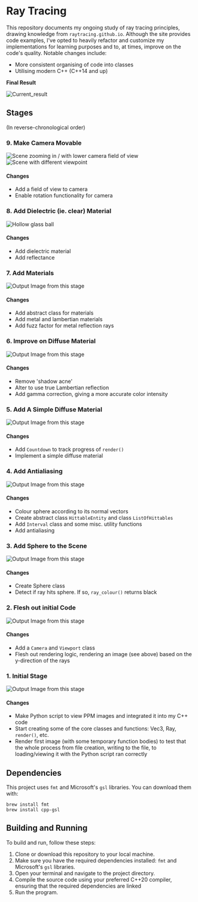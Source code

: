# Ray Tracing

This repository documents my ongoing study of ray tracing principles, drawing knowledge from `raytracing.github.io`. Although the site provides code examples, I've opted to heavily refactor and customize my implementations for learning purposes and to, at times, improve on the code's quality. Notable changes include:

- More consistent organising of code into classes
- Utilising modern C++ (C++14 and up)

**Final Result**

![Current_result](./assets/stage_9_5_no_focus_blur_2.png)

## Stages
(In reverse-chronological order)

### 9. Make Camera Movable

![Scene zooming in / with lower camera field of view](./assets/stage_9_image_2.png)
![Scene with different viewpoint](./assets/stage_9.png)

#### Changes

- Add a field of view to camera 
- Enable rotation functionality for camera

### 8. Add Dielectric (ie. clear) Material

![Hollow glass ball](./assets/stage_8.png)

#### Changes

- Add dielectric material
- Add reflectance

### 7. Add Materials

![Output Image from this stage](./assets/stage_7.png)

#### Changes

- Add abstract class for materials
- Add metal and lambertian materials
- Add fuzz factor for metal reflection rays

### 6. Improve on Diffuse Material

![Output Image from this stage](./assets/stage_6.png)

#### Changes

- Remove 'shadow acne'
- Alter to use true Lambertian reflection
- Add gamma correction, giving a more accurate color intensity

### 5. Add A Simple Diffuse Material

![Output Image from this stage](./assets/stage_5.png)

#### Changes

- Add `Countdown` to track progress of `render()`
- Implement a simple diffuse material

### 4. Add Antialiasing

![Output Image from this stage](./assets/stage_4.png)

#### Changes

- Colour sphere according to its normal vectors
- Create abstract class `HittableEntity` and class `ListOfHittables`
- Add `Interval` class and some misc. utility functions
- Add antialiasing

### 3. Add Sphere to the Scene

![Output Image from this stage](./assets/stage_3.png)

#### Changes

- Create Sphere class
- Detect if ray hits sphere. If so, `ray_colour()` returns black

### 2. Flesh out initial Code

![Output Image from this stage](./assets/stage_2.png)

#### Changes

- Add a `Camera` and `Viewport` class
- Flesh out rendering logic, rendering an image (see above) based on the y-direction of the rays

### 1. Initial Stage

![Output Image from this stage](./assets/stage_1.png)

#### Changes
- Make Python script to view PPM images and integrated it into my C++ code
- Start creating some of the core classes and functions: Vec3, Ray, `render()`, etc.
- Render first image (with some temporary function bodies) to test that the whole process from file creation, writing to the file, to loading/viewing it with the Python script ran correctly

## Dependencies 

This project uses `fmt` and Microsoft's `gsl` libraries. You can download them with:
```
brew install fmt
brew install cpp-gsl
```

## Building and Running

To build and run, follow these steps:

1. Clone or download this repository to your local machine.
2. Make sure you have the required dependencies installed: `fmt` and Microsoft's `gsl` libraries.
3. Open your terminal and navigate to the project directory.
4. Compile the source code using your preferred C++20 compiler, ensuring that the required dependencies are linked
5. Run the program.

